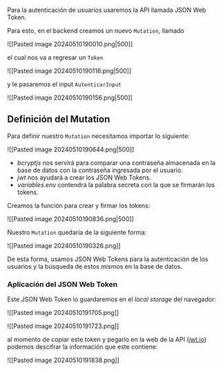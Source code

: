 
Para la autenticación de usuarios usaremos la API llamada JSON Web Token.


Para esto, en el backend creamos un nuevo ``Mutation``, llamado

![[Pasted image 20240510190010.png|500]]

el cual nos va a regresar un ``Token``

![[Pasted image 20240510190116.png|500]]

y le pasaremos el input ``AutenticarInput``

![[Pasted image 20240510190156.png|500]]



## Definición del Mutation

Para definir nuestro ``Mutation`` necesitamos importar lo siguiente:

![[Pasted image 20240510190644.png|500]]

- *bcryptjs* nos servirá para comparar una contraseña almacenada en la base de datos con la contraseña ingresada por el usuario.
- *jwt* nos ayudará a crear los JSON Web Tokens.
- *variables.env* contendrá la palabra secreta con la que se firmarán los tokens.


Creamos la función para crear y firmar los tokens:

![[Pasted image 20240510190836.png|500]]


Nuestro ``Mutation`` quedaría de la siguiente forma:

![[Pasted image 20240510190326.png]]

De esta forma, usamos JSON Web Tokens para la autenticación de los usuarios y la búsqueda de estos mismos en la base de datos.


### Aplicación del JSON Web Token

Este JSON Web Token lo guardaremos en el *local storage* del navegador:

![[Pasted image 20240510191705.png]]

![[Pasted image 20240510191723.png]]

al momento de copiar este token y pegarlo en la web de la API ([jwt.io](https://jwt.io/)) podemos descifrar la información que este contiene:

![[Pasted image 20240510191838.png]]
